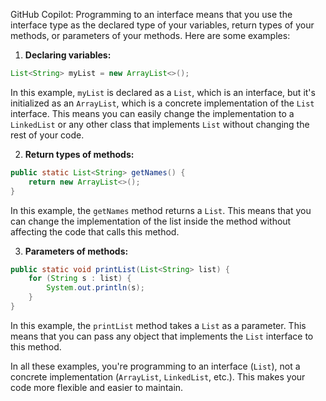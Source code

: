 GitHub Copilot: Programming to an interface means that you use the interface type as the declared type of your variables, return types of your methods, or parameters of your methods. Here are some examples:

1. **Declaring variables:**

```java
List<String> myList = new ArrayList<>();
```

In this example, `myList` is declared as a `List`, which is an interface, but it's initialized as an `ArrayList`, which is a concrete implementation of the `List` interface. This means you can easily change the implementation to a `LinkedList` or any other class that implements `List` without changing the rest of your code.

2. **Return types of methods:**

```java
public static List<String> getNames() {
    return new ArrayList<>();
}
```

In this example, the `getNames` method returns a `List`. This means that you can change the implementation of the list inside the method without affecting the code that calls this method.

3. **Parameters of methods:**

```java
public static void printList(List<String> list) {
    for (String s : list) {
        System.out.println(s);
    }
}
```

In this example, the `printList` method takes a `List` as a parameter. This means that you can pass any object that implements the `List` interface to this method.

In all these examples, you're programming to an interface (`List`), not a concrete implementation (`ArrayList`, `LinkedList`, etc.). This makes your code more flexible and easier to maintain.